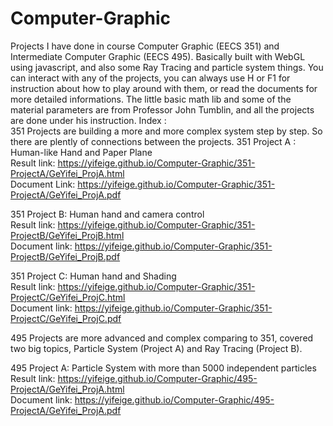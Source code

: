# Computer-Graphic
Projects I have done in course Computer Graphic (EECS 351) and Intermediate Computer Graphic (EECS 495).
Basically built with WebGL using javascript, and also some Ray Tracing and particle system things.
You can interact with any of the projects, you can always use H or F1 for instruction about how to play around with them, or read the documents for more detailed informations.
The little basic math lib and some of the material parameters are from Professor John Tumblin, and all the projects are done under his instruction.
Index :   
351 Projects are building a more and more complex system step by step. So there are plently of connections between the projects.
351 Project A : Human-like Hand and Paper Plane     
Result link: https://yifeige.github.io/Computer-Graphic/351-ProjectA/GeYifei_ProjA.html   
Document Link: https://yifeige.github.io/Computer-Graphic/351-ProjectA/GeYifei_ProjA.pdf
   
351 Project B: Human hand and camera control   
Result link: https://yifeige.github.io/Computer-Graphic/351-ProjectB/GeYifei_ProjB.html   
Document link: https://yifeige.github.io/Computer-Graphic/351-ProjectB/GeYifei_ProjB.pdf   
     
351 Project C: Human hand and Shading  
Result link: https://yifeige.github.io/Computer-Graphic/351-ProjectC/GeYifei_ProjC.html   
Document link: https://yifeige.github.io/Computer-Graphic/351-ProjectC/GeYifei_ProjC.pdf    
   
   
495 Projects are more advanced and complex comparing to 351, covered two big topics, Particle System (Project A) and Ray Tracing (Project B).   

495 Project A: Particle System with more than 5000 independent particles  
Result link: https://yifeige.github.io/Computer-Graphic/495-ProjectA/GeYifei_ProjA.html     
Document link: https://yifeige.github.io/Computer-Graphic/495-ProjectA/GeYifei_ProjA.pdf      
